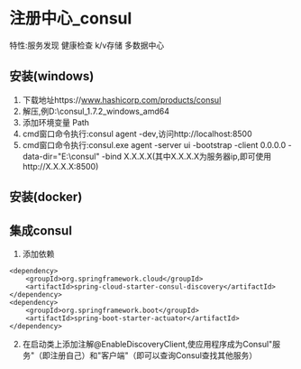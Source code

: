 # 注册中心_consul
特性:服务发现  健康检查  k/v存储  多数据中心

## 安装(windows)
1. 下载地址https://www.hashicorp.com/products/consul
2. 解压,例D:\consul_1.7.2_windows_amd64
3. 添加环境变量 Path
4. cmd窗口命令执行:consul agent -dev,访问http://localhost:8500
5. cmd窗口命令执行:consul.exe agent -server ui -bootstrap -client 0.0.0.0 -data-dir="E:\consul" -bind X.X.X.X(其中X.X.X.X为服务器ip,即可使用http://X.X.X.X:8500)



## 安装(docker)




## 集成consul
1. 添加依赖
```
<dependency>
    <groupId>org.springframework.cloud</groupId>
    <artifactId>spring-cloud-starter-consul-discovery</artifactId>
</dependency>
<dependency>
    <groupId>org.springframework.boot</groupId>
    <artifactId>spring-boot-starter-actuator</artifactId>
</dependency>
```
2. 在启动类上添加注解@EnableDiscoveryClient,使应用程序成为Consul"服务"（即注册自己）和"客户端"（即可以查询Consul查找其他服务）
